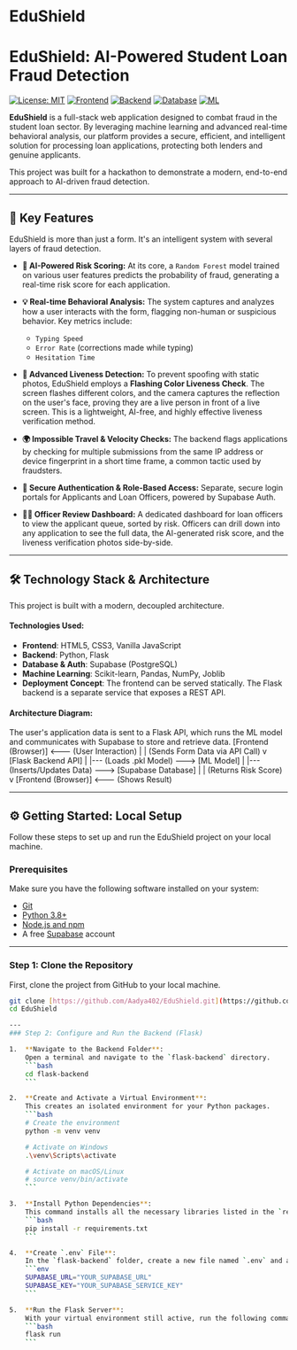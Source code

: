 # EduShield
# EduShield: AI-Powered Student Loan Fraud Detection

[![License: MIT](https://img.shields.io/badge/License-MIT-blue.svg)](https://opensource.org/licenses/MIT)
[![Frontend](https://img.shields.io/badge/Frontend-JS-yellow)](https://developer.mozilla.org/en-US/docs/Web/JavaScript)
[![Backend](https://img.shields.io/badge/Backend-Python_&_Flask-blue)](https://flask.palletsprojects.com/)
[![Database](https://img.shields.io/badge/Database-Supabase-green)](https://supabase.com/)
[![ML](https://img.shields.io/badge/ML-Scikit--learn-orange)](https://scikit-learn.org/)

**EduShield** is a full-stack web application designed to combat fraud in the student loan sector. By leveraging machine learning and advanced real-time behavioral analysis, our platform provides a secure, efficient, and intelligent solution for processing loan applications, protecting both lenders and genuine applicants.

This project was built for a hackathon to demonstrate a modern, end-to-end approach to AI-driven fraud detection.

---
## 🚀 Key Features

EduShield is more than just a form. It's an intelligent system with several layers of fraud detection.

* **🧠 AI-Powered Risk Scoring:** At its core, a `Random Forest` model trained on various user features predicts the probability of fraud, generating a real-time risk score for each application.

* **💡 Real-time Behavioral Analysis:** The system captures and analyzes how a user interacts with the form, flagging non-human or suspicious behavior. Key metrics include:
    * `Typing Speed`
    * `Error Rate` (corrections made while typing)
    * `Hesitation Time`

* **📸 Advanced Liveness Detection:** To prevent spoofing with static photos, EduShield employs a **Flashing Color Liveness Check**. The screen flashes different colors, and the camera captures the reflection on the user's face, proving they are a live person in front of a live screen. This is a lightweight, AI-free, and highly effective liveness verification method.

* **🌍 Impossible Travel & Velocity Checks:** The backend flags applications by checking for multiple submissions from the same IP address or device fingerprint in a short time frame, a common tactic used by fraudsters.

* **🔐 Secure Authentication & Role-Based Access:** Separate, secure login portals for Applicants and Loan Officers, powered by Supabase Auth.

* **👨‍💼 Officer Review Dashboard:** A dedicated dashboard for loan officers to view the applicant queue, sorted by risk. Officers can drill down into any application to see the full data, the AI-generated risk score, and the liveness verification photos side-by-side.

---

## 🛠️ Technology Stack & Architecture

This project is built with a modern, decoupled architecture.

#### Technologies Used:
* **Frontend**: HTML5, CSS3, Vanilla JavaScript
* **Backend**: Python, Flask
* **Database & Auth**: Supabase (PostgreSQL)
* **Machine Learning**: Scikit-learn, Pandas, NumPy, Joblib
* **Deployment Concept**: The frontend can be served statically. The Flask backend is a separate service that exposes a REST API.

#### Architecture Diagram:
The user's application data is sent to a Flask API, which runs the ML model and communicates with Supabase to store and retrieve data.
[Frontend (Browser)] <--- (User Interaction)
|
| (Sends Form Data via API Call)
v
[Flask Backend API]
|
|--- (Loads .pkl Model) ---> [ML Model]
|
|--- (Inserts/Updates Data) ---> [Supabase Database]
|
| (Returns Risk Score)
v
[Frontend (Browser)] <--- (Shows Result)

---
## ⚙️ Getting Started: Local Setup

Follow these steps to set up and run the EduShield project on your local machine.

### Prerequisites

Make sure you have the following software installed on your system:
* [Git](https://git-scm.com/)
* [Python 3.8+](https://www.python.org/downloads/)
* [Node.js and npm](https://nodejs.org/en/)
* A free [Supabase](https://supabase.com/) account

---
### Step 1: Clone the Repository

First, clone the project from GitHub to your local machine.

```bash
git clone [https://github.com/Aadya402/EduShield.git](https://github.com/Aadya402/EduShield.git)
cd EduShield

---
### Step 2: Configure and Run the Backend (Flask)

1.  **Navigate to the Backend Folder**:
    Open a terminal and navigate to the `flask-backend` directory.
    ```bash
    cd flask-backend
    ```

2.  **Create and Activate a Virtual Environment**:
    This creates an isolated environment for your Python packages.
    ```bash
    # Create the environment
    python -m venv venv

    # Activate on Windows
    .\venv\Scripts\activate

    # Activate on macOS/Linux
    # source venv/bin/activate
    ```

3.  **Install Python Dependencies**:
    This command installs all the necessary libraries listed in the `requirements.txt` file.
    ```bash
    pip install -r requirements.txt
    ```

4.  **Create `.env` File**:
    In the `flask-backend` folder, create a new file named `.env` and add your Supabase credentials. **Important**: Use the secret **`service_role`** key here, not the public `anon` key.
    ```env
    SUPABASE_URL="YOUR_SUPABASE_URL"
    SUPABASE_KEY="YOUR_SUPABASE_SERVICE_KEY"
    ```

5.  **Run the Flask Server**:
    With your virtual environment still active, run the following command to start the backend server.
    ```bash
    flask run
    ```
